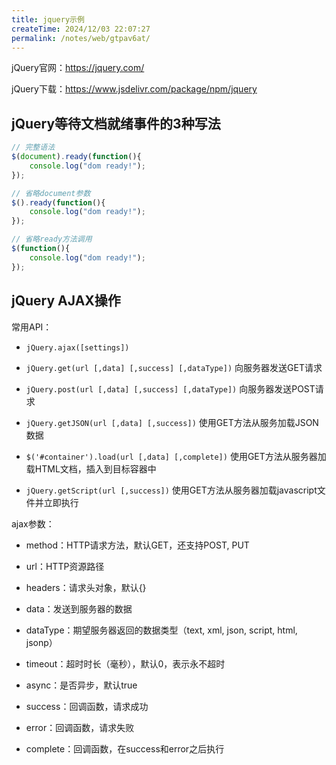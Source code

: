 ```yaml
---
title: jquery示例
createTime: 2024/12/03 22:07:27
permalink: /notes/web/gtpav6at/
---
```

jQuery官网：https://jquery.com/

jQuery下载：https://www.jsdelivr.com/package/npm/jquery

## jQuery等待文档就绪事件的3种写法

```js
// 完整语法
$(document).ready(function(){
    console.log("dom ready!");
});

// 省略document参数
$().ready(function(){
    console.log("dom ready!");
});

// 省略ready方法调用
$(function(){
    console.log("dom ready!");
});
```

## jQuery AJAX操作

常用API：

- `jQuery.ajax([settings])`

- `jQuery.get(url [,data] [,success] [,dataType])` 向服务器发送GET请求

- `jQuery.post(url [,data] [,success] [,dataType])` 向服务器发送POST请求
- `jQuery.getJSON(url [,data] [,success])` 使用GET方法从服务加载JSON数据

- `$('#container').load(url [,data] [,complete])` 使用GET方法从服务器加载HTML文档，插入到目标容器中
- `jQuery.getScript(url [,success])` 使用GET方法从服务器加载javascript文件并立即执行

ajax参数：

- method：HTTP请求方法，默认GET，还支持POST, PUT
- url：HTTP资源路径
- headers：请求头对象，默认{}
- data：发送到服务器的数据
- dataType：期望服务器返回的数据类型（text, xml, json, script,  html, jsonp）
- timeout：超时时长（毫秒），默认0，表示永不超时

- async：是否异步，默认true
- success：回调函数，请求成功
- error：回调函数，请求失败
- complete：回调函数，在success和error之后执行